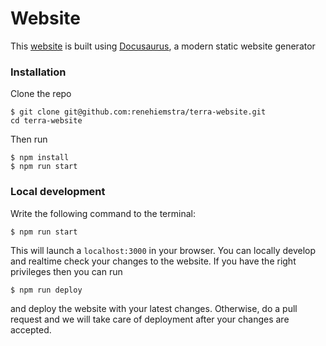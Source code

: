 # Website

This [website](https://renehiemstra.github.io/terra-website/) is built using [Docusaurus](https://docusaurus.io/), a modern static website generator

### Installation
Clone the repo
```
$ git clone git@github.com:renehiemstra/terra-website.git
cd terra-website
```
Then run
```
$ npm install
$ npm run start
```

### Local development
Write the following command to the terminal:
```
$ npm run start
```
This will launch a `localhost:3000` in your browser. You can locally develop and realtime check your changes to the website. If you have the right privileges then you can run
```
$ npm run deploy
```
and deploy the website with your latest changes. Otherwise, do a pull request and we will take care of deployment after your changes are accepted.
